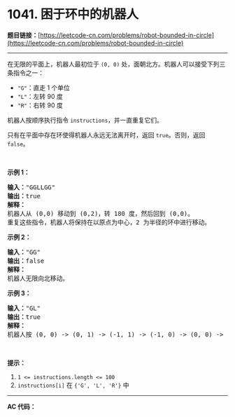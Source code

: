 # 1041. 困于环中的机器人

**题目链接：**[https://leetcode-cn.com/problems/robot-bounded-in-circle](https://leetcode-cn.com/problems/robot-bounded-in-circle)

---

<div class="content__1Y2H">
 <div class="notranslate">
  <p>在无限的平面上，机器人最初位于&nbsp;<code>(0, 0)</code>&nbsp;处，面朝北方。机器人可以接受下列三条指令之一：</p> 
  <ul> 
   <li><code>"G"</code>：直走 1 个单位</li> 
   <li><code>"L"</code>：左转 90 度</li> 
   <li><code>"R"</code>：右转 90 度</li> 
  </ul> 
  <p>机器人按顺序执行指令&nbsp;<code>instructions</code>，并一直重复它们。</p> 
  <p>只有在平面中存在环使得机器人永远无法离开时，返回&nbsp;<code>true</code>。否则，返回 <code>false</code>。</p> 
  <p>&nbsp;</p> 
  <p><strong>示例 1：</strong></p> 
  <pre class="language-text"><strong>输入：</strong>"GGLLGG"
<strong>输出：</strong>true
<strong>解释：</strong>
机器人从 (0,0) 移动到 (0,2)，转 180 度，然后回到 (0,0)。
重复这些指令，机器人将保持在以原点为中心，2 为半径的环中进行移动。
</pre> 
  <p><strong>示例 2：</strong></p> 
  <pre class="language-text"><strong>输入：</strong>"GG"
<strong>输出：</strong>false
<strong>解释：</strong>
机器人无限向北移动。
</pre> 
  <p><strong>示例 3：</strong></p> 
  <pre class="language-text"><strong>输入：</strong>"GL"
<strong>输出：</strong>true
<strong>解释：</strong>
机器人按 (0, 0) -&gt; (0, 1) -&gt; (-1, 1) -&gt; (-1, 0) -&gt; (0, 0) -&gt; ... 进行移动。</pre> 
  <p>&nbsp;</p> 
  <p><strong>提示：</strong></p> 
  <ol> 
   <li><code>1 &lt;= instructions.length &lt;= 100</code></li> 
   <li><code>instructions[i]</code> 在&nbsp;<code>{'G', 'L', 'R'}</code>&nbsp;中</li> 
  </ol> 
 </div>
</div>

---

**AC 代码：**

```java

```